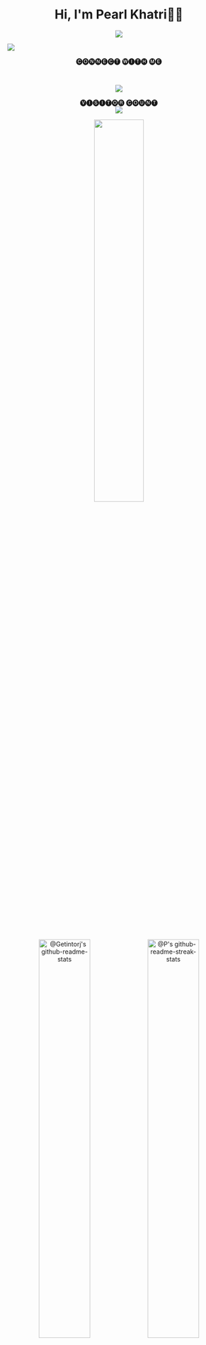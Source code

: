 

<!--
**pearlkhatri/pearlkhatri** is a ✨ _special_ ✨ repository because its `README.md` (this file) appears on your GitHub profile.

Here are some ideas to get you started:

- 🔭 I’m currently working on ...
- 🌱 I’m currently learning ...
- 👯 I’m looking to collaborate on ...
- 🤔 I’m looking for help with ...
- 💬 Ask me about ...
- 📫 How to reach me: ...
- 😄 Pronouns: ...
- ⚡ Fun fact: ...
-->
<h1 align="center"> Hi, I'm Pearl Khatri👩‍💻 </h1>
<!-- <img src="https://emojis.slackmojis.com/emojis/images/1531849430/4246/blob-sunglasses.gif?1531849430" width="28"/> -->
<p align="center">
  <!-- Typing SVG by Getintorj - https://github.com/getintorj/readme-typing-svg -->
  <a href="https://github.com/getintorj/readme-typing-svg">
    <img src="https://readme-typing-svg.demolab.com/?lines=FRONTEND%20DEVELOPER%20;AI%20%26%20ML%20ENTHUSIAST;PROGRAMMER;&font=Fira%20Code&center=true&width=440&height=45&color=20C20E&vCenter=true&pause=1000&size=22" />
</a>

</p>

<img src="https://user-images.githubusercontent.com/73097560/115834477-dbab4500-a447-11eb-908a-139a6edaec5c.gif">
<!-- <p align="left"> <img src="https://komarev.com/ghpvc/?username=pearlkhatri&label=Profile%20views&color=0e75b6&style=flat" alt="pearlkhatri" /> </p> -->   
<!-- used for profile views. -->

<p align="center">
  🅒🅞🅝🅝🅔🅒🅣 🅦🅘🅣🅗 🅜🅔
   </p>
<p align="center">
<a href="https://discord.com/users/PearlKhatri#6622" target="_blank"><img alt="" src="https://img.shields.io/badge/discord-000?style=for-the-badge&logo=discord&logoColor=4e5d94" style="vertical-align:center" /></a>
<a href="https://pearlkhatri.github.io/portfolio/" target="_blank"><img alt="" src="https://img.shields.io/badge/Portfolio-000?logo=vercel&logoColor=yellow&style=for-the-badge" style="vertical-align:center" /></a>
<!-- <a href="https://twitter.com/parul947a" target="_blank"><img alt="" src="https://img.shields.io/badge/Twitter-000?logo=Twitter&logoColor=1DA1F2&style=for-the-badge" style="vertical-align:center" /></a> -->
<a href="https://www.linkedin.com/in/khatripearl/" target="_blank"><img alt="" src="https://img.shields.io/badge/LinkedIn-000?logo=linkedin&logoColor=0A66C2&style=for-the-badge" style="vertical-align:center" /></a>
<a href="https://www.instagram.com/khatri_pearl/" target="_blank"><img alt="" src="https://img.shields.io/badge/Instagram-000?style=for-the-badge&logo=Instagram&logoColor=E4405F" style="vertical-align:center" /></a>
</p>


<p align="center">
<a href=#><img src="contributions.svg"></a> 
 </p>

 
<p align="center"> 
 🅥🅘🅢🅘🅣🅞🅡 🅒🅞🅤🅝🅣<br>
  <img src="https://profile-counter.glitch.me/pearlkhatri/count.svg"/>
  </p>
  
<p align="center">
<img src="https://github-readme-stats.vercel.app/api/top-langs/?username=pearlkhatri&theme=gotham&layout=compact"width="47%"/> 
</p>

<p align="center">
<a href="https://github.com/getintorj?tab=repositories"><img src="https://github-readme-stats-one-bice.vercel.app/api?username=pearlkhatri&theme=gotham&show_icons=true&count_private=true&hide_border=false&role=OWNER,ORGANIZATION_MEMBER,COLLABORATOR"  width="48%" alt="@Getintorj's github-readme-stats"/></a>
<a href="https://github.com/pearlkhatri?tab=stars"><img src="https://github-readme-streak-stats.herokuapp.com?user=pearlkhatri&theme=gotham&hide_border=false&date_format=M%20j%5B%2C%20Y%5D"  width="48%" alt="@P's github-readme-streak-stats"/></a>
</p>

<br/>


<p align="center">
    <a href="https://jharohit.com.np/">
        <img src="https://github-readme-activity-graph.vercel.app/graph?username=pearlkhatri&theme=react-dark&hide_border=false&hide_title=false&area=true&custom_title=Total%20Contribution%20Graph%20In%20All%20Repo" width="95%" alt="activity graph">
    </a>
</p>


``` java
if (codeWorking){
            while (codeQuality < perfectCode){
                codeQuality++;
            }
        }
//
```

<hr />
